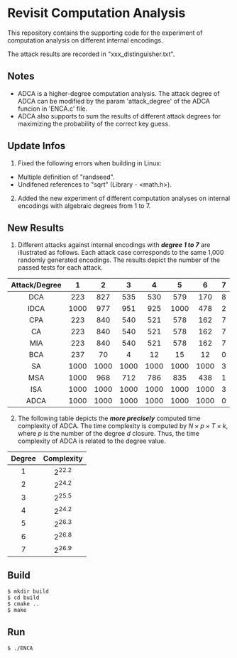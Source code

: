 # Revisit Computation Analysis

This repository contains the supporting code for the experiment of computation analysis on different internal encodings.

The attack results are recorded in "xxx_distinguisher.txt".

## Notes
- ADCA is a higher-degree computation analysis. The attack degree of ADCA can be modified by the param 'attack_degree' of the ADCA funcion in 'ENCA.c' file.
- ADCA also supports to sum the results of different attack degrees for maximizing the probability of the correct key guess.

## Update Infos
1. Fixed the following errors when building in Linux:
 - Multiple definition of "randseed".
 - Undifened references to "sqrt" (Library - <math.h>).

2. Added the new experiment of different computation analyses on internal encodings with algebraic degrees from 1 to 7.

## New Results

1. Different attacks against internal encodings with ***degree 1 to 7*** are illustrated as follows. Each attack case corresponds to the same 1,000 randomly generated encodings. The results depict the number of the passed tests for each attack.

| Attack/Degree   | 1    | 2    | 3    | 4    | 5    | 6    |7    |
| :----: | :----: | :----: | :----: | :----: | :----: | :----: | :----: |
| DCA    | 223    | 827    | 535    | 530    | 579    | 170    | 8      |
| IDCA   | 1000   | 977    | 951    | 925    | 1000   | 478    | 2      |
| CPA    | 223    | 840    | 540    | 521    | 578    | 162    | 7      |
| CA     | 223    | 840    | 540    | 521    | 578    | 162    | 7      |
| MIA    | 223    | 840    | 540    | 521    | 578    | 162    | 7      |
| BCA    | 237    | 70     | 4      | 12     | 15     | 12     | 0      |
| SA     | 1000   | 1000   | 1000   | 1000   | 1000   | 1000   | 3      |
| MSA    | 1000   | 968    | 712    | 786    | 835    | 438    | 1      |
| ISA    | 1000   | 1000   | 1000   | 1000   | 1000   | 1000   | 3      |
| ADCA   | 1000   | 1000   | 1000   | 1000   | 1000   | 1000   | 0      |

2. The following table depicts the ***more precisely*** computed time complexity of ADCA. The time complexity is computed by $N\times p\times T\times k$, where $p$ is the number of the degree $d$ closure. Thus, the time complexity of ADCA is related to the degree value.

| Degree | Complexity |
| :----: | :----:     |
| 1      | $2^{22.2}$ |
| 2      | $2^{24.2}$ |
| 3      | $2^{25.5}$ |
| 4      | $2^{24.2}$ |
| 5      | $2^{26.3}$ |
| 6      | $2^{26.8}$ |
| 7      | $2^{26.9}$ |

## Build

```
$ mkdir build
$ cd build
$ cmake ..
$ make
```

## Run

```
$ ./ENCA
```
